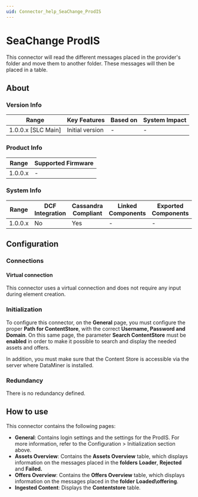 ```yaml
---
uid: Connector_help_SeaChange_ProdIS
---
```


# SeaChange ProdIS

This connector will read the different messages placed in the provider's folder and move them to another folder. These messages will then be placed in a table.

## About

### Version Info

| **Range**            | **Key Features** | **Based on** | **System Impact** |
|----------------------|------------------|--------------|-------------------|
| 1.0.0.x \[SLC Main\] | Initial version  | \-           | \-                |

### Product Info

| **Range** | **Supported Firmware** |
|-----------|------------------------|
| 1.0.0.x   | \-                     |

### System Info

| **Range** | **DCF Integration** | **Cassandra Compliant** | **Linked Components** | **Exported Components** |
|-----------|---------------------|-------------------------|-----------------------|-------------------------|
| 1.0.0.x   | No                  | Yes                     | \-                    | \-                      |

## Configuration

### Connections

#### Virtual connection

This connector uses a virtual connection and does not require any input during element creation.

### Initialization

To configure this connector, on the **General** page, you must configure the proper **Path for ContentStore**, with the correct **Username, Password and Domain**. On this same page, the parameter **Search ContentStore** must be **enabled** in order to make it possible to search and display the needed assets and offers.

In addition, you must make sure that the Content Store is accessible via the server where DataMiner is installed.

### Redundancy

There is no redundancy defined.

## How to use

This connector contains the following pages:

- **General**: Contains login settings and the settings for the ProdIS. For more information, refer to the Configuration \> Initialization section above.
- **Assets Overview**: Contains the **Assets Overview** table, which displays information on the messages placed in the **folders** **Loader**, **Rejected** and **Failed.**
- **Offers Overview**: Contains the **Offers Overview** table, which displays information on the messages placed in the **folder** **Loaded\offering**.
- **Ingested Content**: Displays the **Contentstore** table.
